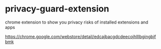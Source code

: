 privacy-guard-extension
=======================

chrome extension to show you privacy risks of installed extensions and apps


https://chrome.google.com/webstore/detail/edcajbacgdcdeecojhlllbgingbjfbmk
